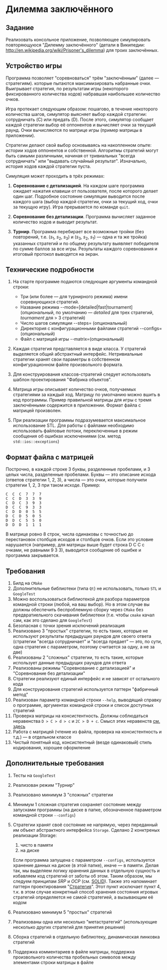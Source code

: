 # Дилемма заключённого

## Задание

Реализовать консольное приложение, позволяющее симулировать повторяющуюся "Дилемму заключённого" (детали в Википедии: http://en.wikipedia.org/wiki/Prisoner's_dilemma) для троих заключённых.

## Устройство игры

Программа позволяет "соревноваться"  трём "заключённым" (далее — стратегиям). которые пытаются максимизировать набранные очки. Выигрывает стратегия, по результатам игры (некоторого фиксированного количества ходов) набравшая наибольшее количество очков.

Игра протекает следующим образом: пошагово, в течение некоторого количества шагов, симулятор выясняет выбор каждой стратегии: сотрудничать (C) или предать (D). После этого, симулятор сообщает каждой стратегии выбор её оппонентов и вычисляет очки за текущий раунд. Очки вычисляются по матрице игры (пример матрицы в приложении).

Стратегии делают свой выбор основываясь на накопленном опыте: истории ходов оппонентов и собственной. Алгоритмы стратегий могут быть самыми различными, начиная от тривиальных "всегда сотрудничать" или "выдавать случайный результат". Изначально, история ходов каждой стратегии пуста.

Симуляция может проходить в трёх режимах:

1. **Соревнование с детализацией**. На каждом шаге программа ожидает нажатия клавиши от пользователя, после которого делает один шаг. Подробное состояние симуляции выводится после каждого шага (выбор каждой стратегии, очки за текущий ход, очки за текущую игру). Игра прерывается по команде `quit`.

2. **Соревнование без детализации**. Программа вычисляет заданное количество ходов и выводит результат.

3. **Турнир**. Программа перебирает все возможные тройки (без повторений, т.е. ($s_1$, $s_2$, $s_3$) и ($s_3$, $s_2$, $s_1$) — одна и та же тройка) указанных стратегий и по общему результату выявляет победителя по сумме баллов за все игры. Результаты каждого соревнования и итоговый протокол выводятся на экран.

## Технические подробности

1. На старте программе подаются следующие аргументы командной строки:
	- Три (или более — для турнирного режима) имени соревнующихся стратегий.
	- Название режима --mode=[detailed|fast|tournament] (опциональный, по умолчанию — *detailed* для трех стратегий, *tournament* для > 3 стратегий)
	- Число шагов симуляции --steps=<n> (опциональный)
	- Директория с конфигурационными файлами стратегий --configs=<dirname> (опциональный)
	- Файл с матрицей игры --matrix=<filename>(опциональный)

2. Каждая стратегия представляется в виде класса. У стратегий выделяется общий абстрактный интерфейс. Нетривиальные стратегии хранят свои параметры в собственном конфигурационном файле произвольного формата. 

3. Для конструирования классов-стратегий следует использовать шаблон проектирования "Фабрика объектов".

4. Матрица игры описывает количество очков, получаемых стратегиями за каждый ход. Матрицу по умолчанию можно вшить в код программы. Пример правильной матрицы для игры с тремя заключёнными содержится в приложении. Формат файла с матрицей произволен.

5. При реализации программы подразумевается максимальное использование STL. Для работы с файлами необходимо использовать файловые потоки, переключенные в режим сообщения об ошибках исключениями (см. метод `std::ios::exceptions`)

## Формат файла с матрицей

Построчно, в каждой строке 3 буквы, разделенные пробелами, и 3 целых числа, разделенные пробелами. Буквы — это описание исхода (ответов стратегии 1, 2, 3), а числа — это очки, которые получили стратегии 1, 2, 3 при таком исходе. Пример:

	С  С  С  7  7  7
	C  C  D  3  3  9
	C  D  C  3  9  3
	D  C  C  9  3  3
	C  D  D  0  5  5
	D  C  D  5  0  5
	D  D  C  5  5  0
	D  D  D  1  1  1

В матрице ровно 8 строк, числа одинаковы с точностью до перестановок столбцов исходов и столбцов очков. Если это условие нарушается (например, для матрицы выше будет строка D C C с очками, не равными 9 3 3), выводится сообщение об ошибке и программа закрывается.

## Требования

1. Билд на `CMake`
2. Дополнительные библиотеки (типа `Qt`) не использовать, только `STL` и `GoogleTest` 
3. Можно воспользоваться библиотекой для разбора параметров командной строки (любой, на ваш выбор). Но в этом случае вы должны обеспечить беспроблемную сборку через `CMake` без предвратиельного скачивания библиотеки (т.е. чтобы `cmake` качал сам, как это сделано для `GoogleTest`)
4. Безопасная с точки зрения исключений реализация
5. Реализовано 3 "простых" стратегии, то есть таких, которые не используют результаты предыдущих раундов для своего ответа (стратегии "всегда сотрудничает" и "всегда предает" — это, по сути, одна стратегия с параметром, поэтому считается за одну, а не за две) 
6. Реализованы 2 "сложных" стратегии, то есть такие, которые использует данные предыдущих раундов для ответа
7. Реализованы режимы "Соревнование с детализацией" и "Соревнование без детализации"
8. Стратегии реализуют единый интерфейс и не зависят от остального кода
9. Для конструирования стратегий используется паттерн "фабричный метод"
10. Реализован параметр командной строки `--help`, выводящий справку о программе, аргументах командной строки и список доступных стратегий
11. Проверка матрицы на консистентность. Должны соблюдаться неравенства `D > C > d > c` и `2C > D + c`. Смысл этих неравенств [см. здесь](https://ru.wikipedia.org/wiki/Дилемма_заключённого#Обобщённая_форма)
12. Работа с матрицей (чтение из файла, проверка на консистентность и т.д.) — в отдельном классе
13. Чистый понятный код, консистентный (везде одинаковый) стиль кодирования, хорошее оформление

## Дополнительные требования

1. Тесты на `GoogleTest`
2. Реализован режим "Турнир"
3. Реализовано минимум 3 "сложных" стратегии
4. Минимум 1 сложная стратегия сохраняет состояние между запусками программы (на диске в папке, обозначенное параметром командной строки `--configs`)
5. Стратегии хранят своё состояние не напрямую, через переданный им объект абстрактного интерфейса `Storage`. Сделано 2 конктреных реализации Storage: 
	1. чисто в памяти
	2. на диске

	Если программа запущена с параметром `--configs`, используется хранение данных на диске (в этой папке), иначе — в памяти. Делая так, мы выделяем логику хранения данных в отдельную сущность и избавляем код стратегий от заботы об этом. Таким образом, мы следуем принципам *SRP* и *OCP* (см. [SOLID](https://ru.wikipedia.org/wiki/SOLID_(объектно-ориентированное_программирование))). Также это напоминает паттерн проектирования "[Стратегия](https://ru.wikipedia.org/wiki/Стратегия_(шаблон_проектирования))". Этот пункт исключает пункт 4, т.к. в этом случае конкретный способ хранения состояния игровых стратегий определяется не самой стратегией, а вызывающим её кодом
6. Реализовано минимум 5 "простых" стратегий
7. Реализованы одна или несколько "метастратегий" (использующие несколько других стратегий для принятия решения)
8. Сборка стратегий в отдельную библиотеку, динамическая линковка стратегий
9. Поддержка комментариев в файле матрицы, поддержка произвольного количества пробельных символов между элементами строки матрицы в файле
